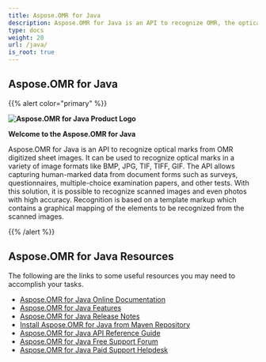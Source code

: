 ```yaml
---
title: Aspose.OMR for Java
description: Aspose.OMR for Java is an API to recognize OMR, the optical mark recognition meaning, optical marks from OMRSheet which is a digitized sheet of images.
type: docs
weight: 20
url: /java/
is_root: true
---
```


## Aspose.OMR for Java

{{% alert color="primary" %}} 

**![Aspose.OMR for Java Product Logo](https://releases.aspose.com/images/aspose/aspose_omr-for-java.svg)**

**Welcome to the Aspose.OMR for Java**

Aspose.OMR for Java is an API to recognize optical marks from OMR digitized sheet images. It can be used to recognize optical marks in a variety of image formats like BMP, JPG, TIF, TIFF, GIF. The API allows capturing human-marked data from document forms such as surveys, questionnaires, multiple-choice examination papers, and other tests. With this solution, it is possible to recognize scanned images and even photos with high accuracy. Recognition is based on a template markup which contains a graphical mapping of the elements to be recognized from the scanned images.

{{% /alert %}} 

## Aspose.OMR for Java Resources

The following are the links to some useful resources you may need to accomplish your tasks.

- [Aspose.OMR for Java Online Documentation](/omr/java/)
- [Aspose.OMR for Java Features](/omr/java/features-list/)
- [Aspose.OMR for Java Release Notes](/omr/java/release-notes/)
- [Install Aspose.OMR for Java from Maven Repository](/omr/java/installation/)
- [Aspose.OMR for Java API Reference Guide](https://reference.aspose.com/java/omr)
- [Aspose.OMR for Java Free Support Forum](https://forum.aspose.com/c/omr)
- [Aspose.OMR for Java Paid Support Helpdesk](https://helpdesk.aspose.com/)